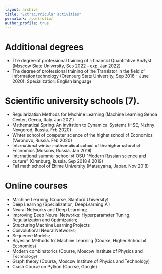 ```yaml
---
layout: archive
title: "Extracurricular activities"
permalink: /portfolio/
author_profile: true
---
```

Additional degrees
======
* The degree of professional training of a financial Quantitative Analyst (Moscow State University, Sep 2022 – exp. Jan 2022)
* The degree of professional training of the Translator in the field of information technology (Orenburg State University,
Sep 2016 - June 2020). Specialization: English language

Scientific university schools (7).
======
* Regularization Methods for Machine Learning (Machine Learning Genoa Center, Genoa, Italy. Jun 2021)
* Mathematical Spring: An invitation to Dynamical Systems (HSE, Nizhny Novgorod, Russia. Feb 2020)
* Winter school of computer science of the higher school of Economics (Voronovo, Russia. Feb 2020)
* International winter mathematical school of the higher school of Economics (Moscow, Russia. Jan 2019)
* International summer school of OSU "Modern Russian science and culture" (Orenburg, Russia. Sep 2018 & 2019)
* Fall math school of Ehime University (Matsuyama, Japan. Nov 2018)

Online courses
======
* Machine Learning (Course, Stanford University)
* Deep Learning (Specialization, DeepLearning.AI)
* Neural Networks and Deep Learning;
* Improving Deep Neural Networks: Hyperparameter Tuning, Regularization and Optimization;
* Structuring Machine Learning Projects;
* Convolutional Neural Networks;
* Sequence Models;
* Bayesian Methods for Machine Learning (Course, Higher School of Economics)
* Modern combinatorics (Course, Moscow Institute of Physics and Technology)
* Graph theory (Course, Moscow Institute of Physics and Technology)
* Crash Course on Python (Course, Google)